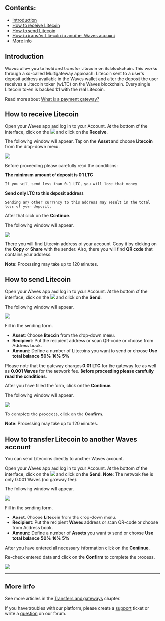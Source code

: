 ## **Contents**:

* [Introduction](#introduction)
* [How to receive Litecoin](#how-to-receive-litecoin)
* [How to send Litecoin](#how-to-send-litecoin)
* [How to transfer Litecoin to another Waves account](#how-to-transfer-litecoin-to-another-waves-account)
* [More info](#more-info)

## Introduction

Waves allow you to hold and transfer Litecoin on its blockchain. This works through a so-called Multigateway approach: Litecoin sent to a user's deposit address available in the Waves wallet and after the deposit the user receives a Litecoin token \(wLTC\) on the Waves blockchain. Every single Litecoin token is backed 1:1 with the real Litecoin.

Read more about [What is a payment gateway?](/waves-client/frequently-asked-questions-faq/transfers-and-gateways/payment-gateway.md)

## How to receive Litecoin

Open your Waves app and log in to your Account.
At the bottom of the interface, click on the ![](/waves-client/mobile-apps/_assets/waves_transfers_ios_01.png) and click on the **Receive**.

The following window will appear. Tap on the **Asset** and choose **Litecoin** from the drop-down menu.

![](/waves-client/mobile-apps/_assets/litecoin_transfers_01.png)

Before proceeding please carefully read the conditions:

**The minimum amount of deposit is 0.1 LTC**
```
If you will send less than 0.1 LTC, you will lose that money.
```
**Send only LTC to this deposit address**
```
Sending any other currency to this address may result in the total loss of your deposit.
```

After that click on the **Continue**.

The following window will appear.

![](/waves-client/mobile-apps/_assets/litecoin_transfers_02.png)

There you will find Litecoin address of your account. Copy it by clicking on the **Copy** or **Share** with the sender. Also, there you will find **QR code** that contains your address.

**Note**: Processing may take up to 120 minutes.

## How to send Litecoin

Open your Waves app and log in to your Account.
At the bottom of the interface, click on the ![](/waves-client/mobile-apps/_assets/waves_transfers_ios_01.png) and click on the **Send**.

The following window will appear.

![](/waves-client/mobile-apps/_assets/litecoin_transfers_03.png)

Fill in the sending form.

* **Asset**: Choose **litecoin** from the drop-down menu.
* **Recipient**: Put the recipient address or scan QR-code or choose from Address book.
* **Amount**: Define a number of Litecoins you want to send or choose **Use total balance** **50%** **10%** **5%**

Please note that the gateway charges **0.01 LTC** for the gateway fee as well as **0.001 Waves** for the network fee.
**Before proceeding please carefully read the conditions**.

After you have filled the form, click on the **Continue**.

The following window will appear.

![](/waves-client/mobile-apps/_assets/litecoin_transfers_04.png)

To complete the proccess, click on the **Confirm**.

**Note**: Processing may take up to 120 minutes.

## How to transfer Litecoin to another Waves account

You can send Litecoins directly to another Waves account.

Open your Waves app and log in to your Account.
At the bottom of the interface, click on the ![](/waves-client/mobile-apps/_assets/waves_transfers_ios_01.png) and click on the **Send**.
**Note**: The network fee is only 0.001 Waves \(no gateway fee\).

The following window will appear.

![](/waves-client/mobile-apps/_assets/litecoin_transfers_05.png)

Fill in the sending form.

* **Asset**: Choose **Litecoin** from the drop-down menu.
* **Recipient**: Put the recipient **Waves** address or scan QR-code or choose from Address book.
* **Amount**: Define a number of **Assets** you want to send or choose **Use total balance** **50%** **10%** **5%**

After you have entered all necessary information click on the **Continue**.

Re-check entered data and click on the **Confirm** to complete the process.

![](/waves-client/mobile-apps/_assets/litecoin_transfers_06.png)

___

## More info

See more articles in the [Transfers and gateways](/waves-client/mobile-apps/iOS/wallet-management.md) chapter.

If you have troubles with our platform, please create a [support](https://support.wavesplatform.com/) ticket or write a [question](https://forum.wavesplatform.com/) on our forum.
